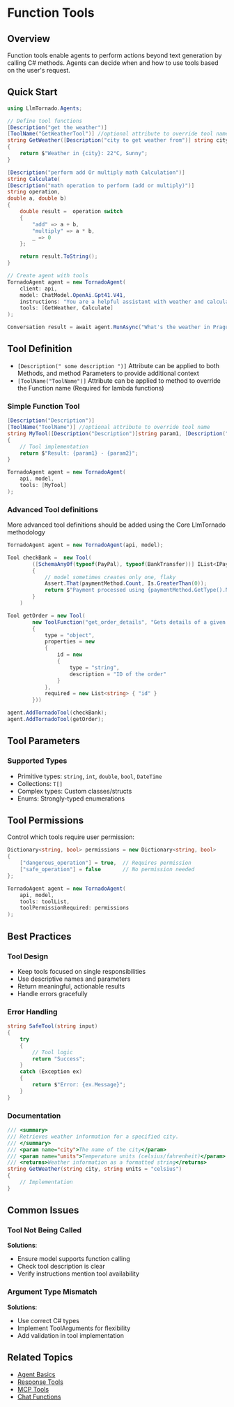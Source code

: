 # Function Tools

## Overview

Function tools enable agents to perform actions beyond text generation by calling C# methods. Agents can decide when and how to use tools based on the user's request.

## Quick Start

```csharp
using LlmTornado.Agents;

// Define tool functions
[Description("get the weather")]
[ToolName("GetWeatherTool")] //optional attribute to override tool name
string GetWeather([Description("city to get weather from")] string city)
{
    return $"Weather in {city}: 22°C, Sunny";
}

[Description("perform add Or multiply math Calculation")]
string Calculate(
[Description("math operation to perform (add or multiply)")] 
string operation, 
double a, double b)
{
    double result =  operation switch
    {
        "add" => a + b,
        "multiply" => a * b,
        _ => 0
    };

    return result.ToString();
}

// Create agent with tools
TornadoAgent agent = new TornadoAgent(
    client: api,
    model: ChatModel.OpenAi.Gpt41.V41,
    instructions: "You are a helpful assistant with weather and calculation tools.",
    tools: [GetWeather, Calculate]  
);

Conversation result = await agent.RunAsync("What's the weather in Prague?");
```

## Tool Definition
* `[Description(" some description ")]` Attribute can be applied to both Methods, and method Parameters to provide additional context
* `[ToolName("ToolName")]` Attribute can be applied to method to override the Function name (Required for lambda functions)


### Simple Function Tool

```csharp
[Description("Description")]
[ToolName("ToolName")] //optional attribute to override tool name
string MyTool([Description("Description")]string param1, [Description("Description")]string param2)
{
    // Tool implementation
    return $"Result: {param1} - {param2}";
}

TornadoAgent agent = new TornadoAgent(
    api, model,
    tools: [MyTool] 
);
```

### Advanced Tool definitions
More advanced tool definitions should be added using the Core LlmTornado methodology

```csharp
TornadoAgent agent = new TornadoAgent(api, model);

Tool checkBank =  new Tool(
        ([SchemaAnyOf(typeof(PayPal), typeof(BankTransfer))] IList<IPaymentMethod> paymentMethod, ToolArguments args) =>
        {
            // model sometimes creates only one, flaky
            Assert.That(paymentMethod.Count, Is.GreaterThan(0));
            return $"Payment processed using {paymentMethod.GetType().Name}";
        }
    )

Tool getOrder = new Tool(
        new ToolFunction("get_order_details", "Gets details of a given order", new
        {
            type = "object",
            properties = new
            {
                id = new
                {
                    type = "string",
                    description = "ID of the order"
                }
            },
            required = new List<string> { "id" }
        }))

agent.AddTornadoTool(checkBank);
agent.AddTornadoTool(getOrder);

```

## Tool Parameters

### Supported Types
- Primitive types: `string`, `int`, `double`, `bool`, `DateTime`
- Collections:  `T[]`
- Complex types: Custom classes/structs
- Enums: Strongly-typed enumerations

## Tool Permissions

Control which tools require user permission:

```csharp
Dictionary<string, bool> permissions = new Dictionary<string, bool>
{
    ["dangerous_operation"] = true,  // Requires permission
    ["safe_operation"] = false       // No permission needed
};

TornadoAgent agent = new TornadoAgent(
    api, model,
    tools: toolList,
    toolPermissionRequired: permissions
);
```

## Best Practices

### Tool Design
- Keep tools focused on single responsibilities
- Use descriptive names and parameters
- Return meaningful, actionable results
- Handle errors gracefully

### Error Handling

```csharp
string SafeTool(string input)
{
    try
    {
        // Tool logic
        return "Success";
    }
    catch (Exception ex)
    {
        return $"Error: {ex.Message}";
    }
}
```

### Documentation

```csharp
/// <summary>
/// Retrieves weather information for a specified city.
/// </summary>
/// <param name="city">The name of the city</param>
/// <param name="units">Temperature units (celsius/fahrenheit)</param>
/// <returns>Weather information as a formatted string</returns>
string GetWeather(string city, string units = "celsius")
{
    // Implementation
}
```

## Common Issues

### Tool Not Being Called
**Solutions**:
- Ensure model supports function calling
- Check tool description is clear
- Verify instructions mention tool availability

### Argument Type Mismatch
**Solutions**:
- Use correct C# types
- Implement ToolArguments for flexibility
- Add validation in tool implementation

## Related Topics

- [Agent Basics](../1.%20basics.md)
- [Response Tools](./2.%20Response-Tools.md)
- [MCP Tools](./3.%20MCP%20Tools.md)
- [Chat Functions](../../../1.%20LlmTornado/1.%20Chat/4.%20functions.md)
